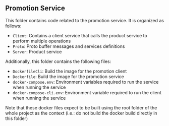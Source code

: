 ## Promotion Service

This folder contains code related to the promotion service. It is organized as follows:

- `Client`: Contains a client service that calls the product service to perform multiple operations
- `Proto`: Proto buffer messages and services definitions
- `Server`: Product service

Additionally, this folder contains the following files:

- `DockerfileCli`: Build the image for the promotion client
- `Dockerfile`: Build the image for the promotion service
- `docker-compose.env`: Environment variables required to run the service when running the service
- `docker-compose-cli.env`: Environment variable required to run the client when running the service 

Note that these docker files expect to be built using the root folder of the whole project as the context
(i.e.: do not build the docker build directly in this folder)